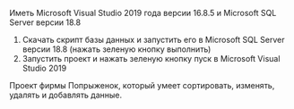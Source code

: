 Иметь Microsoft Visual Studio 2019 года версии 16.8.5 и Microsoft SQL Server версии 18.8
1) Скачать скрипт базы данных и запустить его в Microsoft SQL Server версии 18.8 (нажать зеленую кнопку выполнить)
2) Запустить проект и нажать зеленую кнопку пуск в Microsoft Visual Studio 2019 <br>



Проект фирмы Попрыженок, который умеет сортировать, изменять, удалять и добавлять данные.
